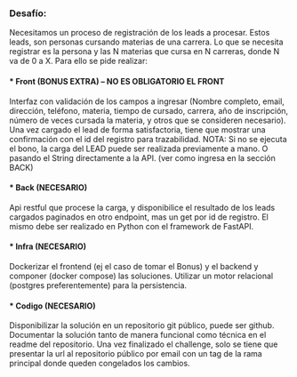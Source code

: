 ### Desafío:
Necesitamos un proceso de registración de los leads a procesar. Estos leads, son personas
cursando materias de una carrera. Lo que se necesita registrar es la persona y las N materias
que cursa en N carreras, donde N va de 0 a X.
Para ello se pide realizar:

#### * Front (BONUS EXTRA) – NO ES OBLIGATORIO EL FRONT
Interfaz con validación de los campos a ingresar (Nombre completo, email, dirección, teléfono,
materia, tiempo de cursado, carrera, año de inscripción, número de veces cursada la materia, y
otros que se consideren necesario). Una vez cargado el lead de forma satisfactoria, tiene que
mostrar una confirmación con el id del registro para trazabilidad.
NOTA: Si no se ejecuta el bono, la carga del LEAD puede ser realizada previamente a mano. O
pasando el String directamente a la API. (ver como ingresa en la sección BACK)

#### * Back (NECESARIO)
Api restful que procese la carga, y disponibilice el resultado de los leads cargados paginados
en otro endpoint, mas un get por id de registro. El mismo debe ser realizado en Python con el
framework de FastAPI.

#### * Infra (NECESARIO)
Dockerizar el frontend (ej el caso de tomar el Bonus) y el backend y componer (docker
compose) las soluciones. Utilizar un motor relacional (postgres preferentemente) para la
persistencia.

#### * Codigo (NECESARIO)
Disponibilizar la solución en un repositorio git público, puede ser github. Documentar la solución
tanto de manera funcional como técnica en el readme del repositorio.
Una vez finalizado el challenge, solo se tiene que presentar la url al repositorio público por
email con un tag de la rama principal donde queden congelados los cambios.
